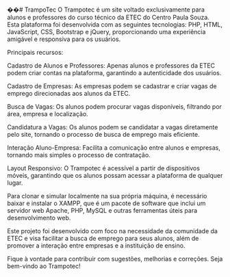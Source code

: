��#   T r a m p o T e c 
 
 O Trampotec é um site voltado exclusivamente para alunos e professores do curso técnico da ETEC do Centro Paula Souza. Esta plataforma foi desenvolvida com as seguintes tecnologias: PHP, HTML, JavaScript, CSS, Bootstrap e jQuery, proporcionando uma experiência amigável e responsiva para os usuários.

Principais recursos:

Cadastro de Alunos e Professores: Apenas alunos e professores da ETEC podem criar contas na plataforma, garantindo a autenticidade dos usuários.

Cadastro de Empresas: As empresas podem se cadastrar e criar vagas de emprego direcionadas aos alunos da ETEC.

Busca de Vagas: Os alunos podem procurar vagas disponíveis, filtrando por área, empresa e localização.

Candidatura a Vagas: Os alunos podem se candidatar a vagas diretamente pelo site, tornando o processo de busca de emprego mais eficiente.

Interação Aluno-Empresa: Facilita a comunicação entre alunos e empresas, tornando mais simples o processo de contratação.

Layout Responsivo: O Trampotec é acessível a partir de dispositivos móveis, garantindo que os alunos possam acessar a plataforma de qualquer lugar.

Para clonar e simular localmente na sua própria máquina, é necessário baixar e instalar o XAMPP, que é um pacote de software que inclui um servidor web Apache, PHP, MySQL e outras ferramentas úteis para desenvolvimento web.

Este projeto foi desenvolvido com foco na necessidade da comunidade da ETEC e visa facilitar a busca de emprego para seus alunos, além de promover a interação entre empresas e a instituição de ensino.

Fique à vontade para contribuir com sugestões, melhorias e correções. Seja bem-vindo ao Trampotec!
